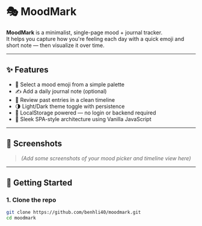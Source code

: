 # 🎭 MoodMark

**MoodMark** is a minimalist, single-page mood + journal tracker.  
It helps you capture how you're feeling each day with a quick emoji and short note — then visualize it over time.

---

## ✨ Features

- 🎨 Select a mood emoji from a simple palette
- ✍️ Add a daily journal note (optional)
- 📆 Review past entries in a clean timeline
- 🌗 Light/Dark theme toggle with persistence
- 💾 LocalStorage powered — no login or backend required
- 🧼 Sleek SPA-style architecture using Vanilla JavaScript

---

## 📸 Screenshots

> *(Add some screenshots of your mood picker and timeline view here)*

---

## 🚀 Getting Started

### 1. Clone the repo

```bash
git clone https://github.com/benhli40/moodmark.git
cd moodmark
